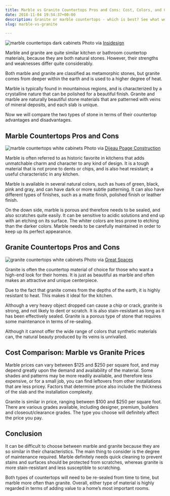 ```yaml
---
title: Marble vs Granite Countertops Pros and Cons: Cost, Colors, and Care
date: 2018-11-04 19:54:37+00:00
description: Granite or marble countertops - which is best? See what we discovered about these kitchen countertop materials. Plus, we reveal the top pros and cons.
slug: marble-vs-granite

---
```


![marble countertops dark cabinets](https://www.doorwaysmagazine.com/wp-content/uploads/marble_countertops_dark_cabinets.jpg) 
Photo via [Insidesign](http://www.houzz.com/photos/1639482/Insidesign-Project-6-traditional-kitchen-atlanta)

Marble and granite are quite similar kitchen or bathroom countertop materials, because they are both natural stones. However, their strengths and weaknesses differ quite considerably. 

Both marble and granite are classified as metamorphic stones, but granite comes from deeper within the earth and is used to a higher degree of heat. 

Marble is typically found in mountainous regions, and is characterized by a crystalline nature that can be polished for a beautiful finish. Granite and marble are naturally beautiful stone materials that are patterned with veins of mineral deposits, and each slab is unique. 

Now we will compare the two types of stone in terms of their countertop advantages and disadvantages. 



## Marble Countertops Pros and Cons



![marble countertops white cabinets](https://www.doorwaysmagazine.com/wp-content/uploads/marble_countertops_white_cabinets.jpg) 
Photo via [Dijeau Poage Construction](http://www.houzz.com/photos/46005/San-Francisco-Kitchen-and-Bath-traditional-kitchen-san-francisco)

Marble is often referred to as historic favorite in kitchens that adds unmatchable charm and character to any kind of design. It is a tough material that is not prone to dents or chips, and is also heat resistant; a useful characteristic in any kitchen. 

Marble is available in several natural colors, such as hues of green, black, pink and gray, and can have dark or more subtle patterning. It can also have different types of finishes, such as a matte finish, polished finish or leather finish.

On the down side, marble is porous and therefore needs to be sealed, and also scratches quite easily. It can be sensitive to acidic solutions and end up with an etching on its surface. The whiter colors are less prone to etching than the darker colors. Marble needs to be carefully maintained in order to keep up its perfect appearance. 



## Granite Countertops Pros and Cons



![granite countertops white cabinets](https://www.doorwaysmagazine.com/wp-content/uploads/granite_countertops_white_cabinets.jpg) 
Photo via [Great Spaces](http://www.houzz.com/photos/2238377/The-Great-Spaces-Kitchen-traditional-kitchen-atlanta)

Granite is often the countertop material of choice for those who want a high-end look for their homes. It is just as beautiful as marble and often makes an attractive and unique centerpiece. 

Due to the fact that granite comes from the depths of the earth, it is highly resistant to heat. This makes it ideal for the kitchen. 

Although a very heavy object dropped can cause a chip or crack, granite is strong, and not likely to dent or scratch. It is also stain-resistant as long as it has been effectively sealed. Granite is a porous type of stone that requires some maintenance in terms of re-sealing. 

Although it cannot offer the wide range of colors that synthetic materials can, the natural beauty produced by its veins is unrivalled. 



## Cost Comparison: Marble vs Granite Prices



Marble prices can vary between $125 and $250 per square foot, and may depend greatly upon the demand and availability of the material. Some shades and patterns may be more readily available, and therefore less expensive, or for a small job, you can find leftovers from other installations that are less pricey. Factors that determine price also include the thickness of the slab and the installation complexity. 

Granite is similar in price, ranging between $100 and $250 per square foot. There are various grades available, including designer, premium, builders and closeout/clearance grades. The type you choose will definitely affect the price you pay. 

## Conclusion

It can be difficult to choose between marble and granite because they are so similar in their characteristics. The main thing to consider is the degree of maintenance required. Marble definitely needs quick cleaning to prevent stains and surfaces should be protected from scratches, whereas granite is more stain-resistant and less susceptible to scratching. 

Both types of countertops will need to be re-sealed from time to time, but marble more often than granite. Overall, either type of material is highly regarded in terms of adding value to a home’s most important rooms. 
